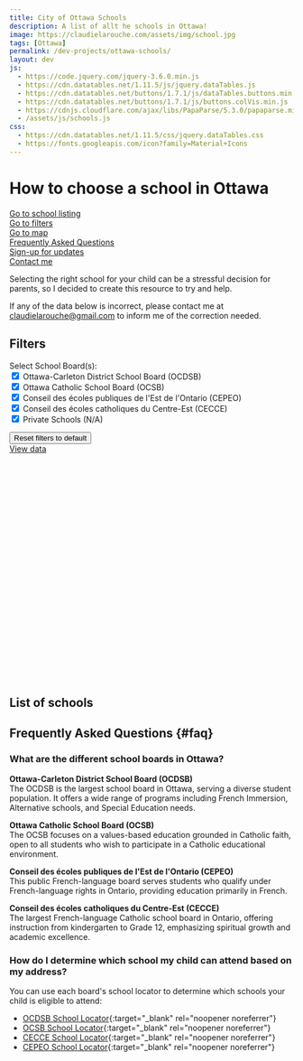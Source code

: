 ```yaml
---
title: City of Ottawa Schools
description: A list of allt he schools in Ottawa!
image: https://claudielarouche.com/assets/img/school.jpg
tags: [Ottawa]
permalink: /dev-projects/ottawa-schools/
layout: dev
js:
  - https://code.jquery.com/jquery-3.6.0.min.js
  - https://cdn.datatables.net/1.11.5/js/jquery.dataTables.js
  - https://cdn.datatables.net/buttons/1.7.1/js/dataTables.buttons.min.js
  - https://cdn.datatables.net/buttons/1.7.1/js/buttons.colVis.min.js
  - https://cdnjs.cloudflare.com/ajax/libs/PapaParse/5.3.0/papaparse.min.js
  - /assets/js/schools.js
css: 
  - https://cdn.datatables.net/1.11.5/css/jquery.dataTables.css
  - https://fonts.googleapis.com/icon?family=Material+Icons
---
```


<h1>How to choose a school in Ottawa</h1>

<div class="mt-3">
<a href="#csvData" class="btn btn-primary">
    Go to school listing
</a>
</div>

<div class="mt-3">
<a href="#filters" class="btn btn-primary" >
    Go to filters
</a>
</div>

<div class="mt-3">
<a href="#map" class="btn btn-primary" >
    Go to map
</a>
</div>

<div class="mt-3">
<a href="#faq" class="btn btn-primary" >
    Frequently Asked Questions
</a>
</div>


<div class="mt-3">
<a href="#newsletter" class="btn btn-warning" >
    Sign-up for updates
</a>
</div>

<div class="mt-3">
<a href="https://forms.gle/7YHFbimGH4p5imQD8" class="btn btn-primary" target="_blank">
    Contact me
</a>
</div>


Selecting the right school for your child can be a stressful decision for parents, so I decided to create this resource to try and help.  

If any of the data below is incorrect, please contact me at claudielarouche@gmail.com to inform me of the correction needed.  
	
      
## Filters


<form class="form">

			

<div class="form-group row">
    <label for="selectedBoard" class="col-sm-2 col-form-label">Select School Board(s):</label>
    <div class="col-sm-10">
        <div class="checkbox">
            <label><input type="checkbox" id="ocdsbCheckbox" class="boardCheckbox" value="Ottawa-Carleton District School Board" checked=""> Ottawa-Carleton District School Board (OCDSB)</label>
        </div>
        <div class="checkbox">
            <label><input type="checkbox" id="ocsbCheckbox" class="boardCheckbox" value="Ottawa Catholic School Board" checked=""> Ottawa Catholic School Board (OCSB)</label>
        </div>
        <div class="checkbox">
            <label><input type="checkbox" id="cepeoCheckbox" class="boardCheckbox" value="Conseil des écoles publiques de l'Est de l'Ontario" checked=""> Conseil des écoles publiques de l'Est de l'Ontario (CEPEO)</label>
        </div>
        <div class="checkbox">
            <label><input type="checkbox" id="cecceCheckbox" class="boardCheckbox" value="Conseil des écoles catholiques du Centre-Est" checked=""> Conseil des écoles catholiques du Centre-Est (CECCE)</label>
        </div>
        <div class="checkbox">
            <label><input type="checkbox" id="privateCheckbox" class="boardCheckbox" value="N/A" checked=""> Private Schools (N/A)</label>
        </div>
    </div>
</div>

</form>

<div class="mt-3">
<button class="btn btn-secondary" onclick="clearAllFilters()">
    Reset filters to default
</button>
</div>
<div class="mt-3">
<a href="#csvData" class="btn btn-primary">
        View data
</a>
</div>

<div id="map" style="height: 400px; width: 100%;"></div>

## List of schools

<div id="csvData"></div>

## Frequently Asked Questions {#faq}

### What are the different school boards in Ottawa?

**Ottawa-Carleton District School Board (OCDSB)**  
The OCDSB is the largest school board in Ottawa, serving a diverse student population. It offers a wide range of programs including French Immersion, Alternative schools, and Special Education needs.  

**Ottawa Catholic School Board (OCSB)**  
The OCSB focuses on a values-based education grounded in Catholic faith, open to all students who wish to participate in a Catholic educational environment.  

**Conseil des écoles publiques de l'Est de l'Ontario (CEPEO)**  
This public French-language board serves students who qualify under French-language rights in Ontario, providing education primarily in French.  

**Conseil des écoles catholiques du Centre-Est (CECCE)**  
The largest French-language Catholic school board in Ontario, offering instruction from kindergarten to Grade 12, emphasizing spiritual growth and academic excellence.  

### How do I determine which school my child can attend based on my address?

You can use each board's school locator to determine which schools your child is eligible to attend:

- [OCDSB School Locator](https://staffapps.ocdsb.ca/school_locator/default.aspx){:target="_blank" rel="noopener noreferrer"}
- [OCSB School Locator](https://schoollocator.ocsb.ca:8081/Eligibility.aspx?Page=School){:target="_blank" rel="noopener noreferrer"}
- [CECCE School Locator](https://ctso.mybusplanner.ca/Eligibility.aspx){:target="_blank" rel="noopener noreferrer"}
- [CEPEO School Locator](https://cepeo.maps.arcgis.com/apps/webappviewer/index.html?id=9bf66b0e927143c885b607db7168f12b){:target="_blank" rel="noopener noreferrer"}
